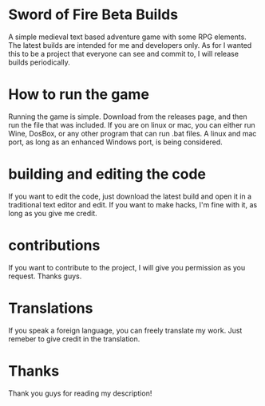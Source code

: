 # Sword of Fire Beta Builds
A simple medieval text based adventure game with some RPG elements. 
The latest builds are intended for me and developers only. As for I wanted this to be a project that everyone can see and commit to, I will release builds periodically.
# How to run the game
Running the game is simple. Download from the releases page, and then run the file that was included. If you are on linux or mac, you can either run Wine, DosBox, or any other program that can run .bat files. A linux and mac port, as long as an enhanced Windows port, is being considered.
# building and editing the code
If you want to edit the code, just download the latest build and open it in a traditional text editor and edit. If you want to make hacks, I'm fine with it, as long as you give me credit. 
# contributions
If you want to contribute to the project, I will give you permission as you request. Thanks guys.
# Translations
If you speak a foreign language, you can freely translate my work. Just remeber to give credit in the translation.
# Thanks
Thank you guys for reading my description!
